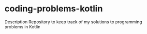# coding-problems-kotlin
Description  Repository to keep track of my solutions to programming problems in Kotlin
